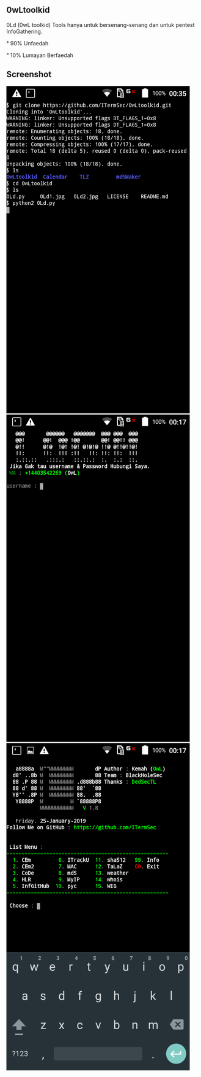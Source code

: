 ## 0wLtoolkid
0Ld (0wL toolkid) Tools hanya untuk bersenang-senang dan untuk pentest InfoGathering. 

° 90% Unfaedah

° 10% Lumayan Berfaedah

## Screenshot
<img src="0Ld0.1.jpg"/>
<img src="0Ld1.jpg"/>
<img src="0Ld2.jpg"/>

